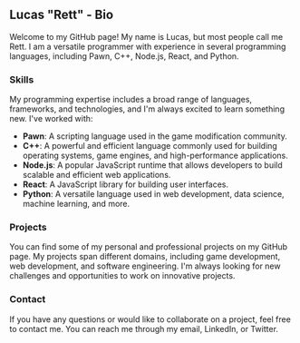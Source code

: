 

## Lucas "Rett" - Bio

Welcome to my GitHub page! My name is Lucas, but most people call me Rett. I am a versatile programmer with experience in several programming languages, including Pawn, C++, Node.js, React, and Python.

### Skills

My programming expertise includes a broad range of languages, frameworks, and technologies, and I'm always excited to learn something new. I've worked with:

- **Pawn**: A scripting language used in the game modification community.
- **C++**: A powerful and efficient language commonly used for building operating systems, game engines, and high-performance applications.
- **Node.js**: A popular JavaScript runtime that allows developers to build scalable and efficient web applications.
- **React**: A JavaScript library for building user interfaces.
- **Python**: A versatile language used in web development, data science, machine learning, and more.

### Projects

You can find some of my personal and professional projects on my GitHub page. My projects span different domains, including game development, web development, and software engineering. I'm always looking for new challenges and opportunities to work on innovative projects.

### Contact

If you have any questions or would like to collaborate on a project, feel free to contact me. You can reach me through my email, LinkedIn, or Twitter.
